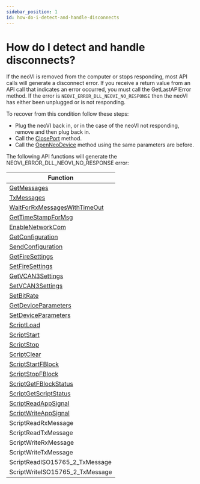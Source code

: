 ```yaml
---
sidebar_position: 1
id: how-do-i-detect-and-handle-disconnects
---
```


# How do I detect and handle disconnects?

If the neoVI is removed from the computer or stops responding, most API calls will generate a disconnect error. If you receive a return value from an API call that indicates an error occurred, you must call the GetLastAPIError method. If the error is `NEOVI_ERROR_DLL_NEOVI_NO_RESPONSE` then the neoVI has either been unplugged or is not responding.

To recover from this condition follow these steps:

* Plug the neoVI back in, or in the case of the neoVI not responding, remove and then plug back in.
* Call the [ClosePort](../win32-api-overview-intrepidcs-api/basic-functions-overview-intrepidcs-api/closeport-method-intrepidcs-api) method.
* Call the [OpenNeoDevice](../win32-api-overview-intrepidcs-api/basic-functions-overview-intrepidcs-api/openneodevice-method-intrepidcs-api) method using the same parameters are before.

The following API functions will generate the NEOVI\_ERROR\_DLL\_NEOVI\_NO\_RESPONSE error:

| Function                                                                                                                                                                                                    |
| ----------------------------------------------------------------------------------------------------------------------------------------------------------------------------------------------------------- |
| [GetMessages](../win32-api-overview-intrepidcs-api/message-functions-overview-intrepidcs-api/getmessages-method-intrepidcs-api)                                                                          |
| [TxMessages](../win32-api-overview-intrepidcs-api/message-functions-overview-intrepidcs-api/txmessages-method-intrepidcs-api)                                                                            |
| [WaitForRxMessagesWithTimeOut](../win32-api-overview-intrepidcs-api/message-functions-overview-intrepidcs-api/waitforrxmessageswithtimeout-method-intrepidcs-api)                                        |
| [GetTimeStampForMsg](../win32-api-overview-intrepidcs-api/message-functions-overview-intrepidcs-api/gettimestampformsg-method-intrepidcs-api)                                                            |
| [EnableNetworkCom](../win32-api-overview-intrepidcs-api/deprecated-functions-overview-intrepidcs-api/enablenetworkcom-method-intrepidcs-api)                                                             |
| [GetConfiguration](../win32-api-overview-intrepidcs-api/device-settings-functions-overview-intrepidcs-api/getconfiguration-method-intrepidcs-api)                                                        |
| [SendConfiguration](../win32-api-overview-intrepidcs-api/device-settings-functions-overview-intrepidcs-api/sendconfiguration-method-intrepidcs-api)                                                      |
| [GetFireSettings](../win32-api-overview-intrepidcs-api/device-settings-functions-overview-intrepidcs-api/neovi-fire-intrepidcs-api/getfiresettings-method-intrepidcs-api)                                |
| [SetFireSettings](../win32-api-overview-intrepidcs-api/device-settings-functions-overview-intrepidcs-api/neovi-fire-intrepidcs-api/setfiresettings-method-intrepidcs-api)                                |
| [GetVCAN3Settings](../win32-api-overview-intrepidcs-api/device-settings-functions-overview-intrepidcs-api/valuecan3-intrepidcs-api/getvcan3settings-method-intrepidcs-api)                               |
| [SetVCAN3Settings](../win32-api-overview-intrepidcs-api/device-settings-functions-overview-intrepidcs-api/valuecan3-intrepidcs-api/setvcan3settings-method-intrepidcs-api)                               |
| [SetBitRate](../win32-api-overview-intrepidcs-api/device-settings-functions-overview-intrepidcs-api/general-device-settings-intrepidcs-api/setbitrate-method-intrepidcs-api)                             |
| [GetDeviceParameters](../win32-api-overview-intrepidcs-api/device-settings-functions-overview-intrepidcs-api/general-device-settings-intrepidcs-api/getdeviceparameters-method-intrepidcs-api)           |
| [SetDeviceParameters](../win32-api-overview-intrepidcs-api/device-settings-functions-overview-intrepidcs-api/general-device-settings-intrepidcs-api/setdeviceparameters-method-intrepidcs-api)           |
| [ScriptLoad](../win32-api-overview-intrepidcs-api/deprecated-functions-overview-intrepidcs-api/coremini-script-interface-overview-intrepidcs-api/scriptload-method-intrepidcs-api)                       |
| [ScriptStart](../win32-api-overview-intrepidcs-api/deprecated-functions-overview-intrepidcs-api/coremini-script-interface-overview-intrepidcs-api/scriptstart-method-intrepidcs-api)                     |
| [ScriptStop](../win32-api-overview-intrepidcs-api/deprecated-functions-overview-intrepidcs-api/coremini-script-interface-overview-intrepidcs-api/scriptstop-method-intrepidcs-api)                       |
| [ScriptClear](../win32-api-overview-intrepidcs-api/deprecated-functions-overview-intrepidcs-api/coremini-script-interface-overview-intrepidcs-api/scriptclear-method-intrepidcs-api)                     |
| [ScriptStartFBlock](../win32-api-overview-intrepidcs-api/deprecated-functions-overview-intrepidcs-api/coremini-script-interface-overview-intrepidcs-api/scriptstartfblock-method-intrepidcs-api)         |
| [ScriptStopFBlock](../win32-api-overview-intrepidcs-api/deprecated-functions-overview-intrepidcs-api/coremini-script-interface-overview-intrepidcs-api/scriptstopfblock-method-intrepidcs-api)           |
| [ScriptGetFBlockStatus](../win32-api-overview-intrepidcs-api/deprecated-functions-overview-intrepidcs-api/coremini-script-interface-overview-intrepidcs-api/scriptgetfblockstatus-method-intrepidcs-api) |
| [ScriptGetScriptStatus](../win32-api-overview-intrepidcs-api/deprecated-functions-overview-intrepidcs-api/coremini-script-interface-overview-intrepidcs-api/scriptgetscriptstatus-method-intrepidcs-api) |
| [ScriptReadAppSignal](../win32-api-overview-intrepidcs-api/deprecated-functions-overview-intrepidcs-api/coremini-script-interface-overview-intrepidcs-api/scriptreadappsignal-method-intrepidcs-api)     |
| [ScriptWriteAppSignal](../win32-api-overview-intrepidcs-api/deprecated-functions-overview-intrepidcs-api/coremini-script-interface-overview-intrepidcs-api/scriptwriteappsignal-method-intrepidcs-api)   |
| ScriptReadRxMessage                                                                                                                                                                                      |
| ScriptReadTxMessage                                                                                                                                                                                      |
| ScriptWriteRxMessage                                                                                                                                                                                     |
| ScriptWriteTxMessage                                                                                                                                                                                     |
| ScriptReadISO15765\_2\_TxMessage                                                                                                                                                                         |
| ScriptWriteISO15765\_2\_TxMessage                                                                                                                                                                        |
